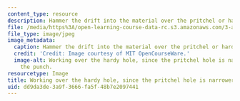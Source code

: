 ```yaml
---
content_type: resource
description: Hammer the drift into the material over the pritchel or hardy hole.
file: /media/https%3A/open-learning-course-data-rc.s3.amazonaws.com/3-a04-modern-blacksmithing-and-physical-metallurgy-fall-2008/dd9da3de3a9f3666fa5f48b7e2097441_060.jpg
file_type: image/jpeg
image_metadata:
  caption: Hammer the drift into the material over the pritchel or hardy hole.
  credit: 'Credit: Image courtesy of MIT OpenCourseWare.'
  image-alt: Working over the hardy hole, since the pritchel hole is narrower than
    the punch.
resourcetype: Image
title: Working over the hardy hole, since the pritchel hole is narrower than the punch
uid: dd9da3de-3a9f-3666-fa5f-48b7e2097441
---
```

